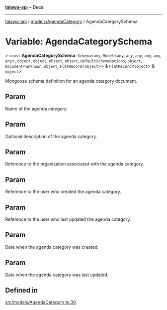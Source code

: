[**talawa-api**](../../../README.md) • **Docs**

***

[talawa-api](../../../modules.md) / [models/AgendaCategory](../README.md) / AgendaCategorySchema

# Variable: AgendaCategorySchema

\> `const` **AgendaCategorySchema**: `Schema`\<`any`, `Model`\<`any`, `any`, `any`, `any`, `any`, `any`\>, `object`, `object`, `object`, `object`, `DefaultSchemaOptions`, `object`, `Document`\<`unknown`, `object`, `FlatRecord`\<`object`\>\> & `FlatRecord`\<`object`\> & `object`\>

Mongoose schema definition for an agenda category document.

## Param

Name of the agenda category.

## Param

Optional description of the agenda category.

## Param

Reference to the organization associated with the agenda category.

## Param

Reference to the user who created the agenda category.

## Param

Reference to the user who last updated the agenda category.

## Param

Date when the agenda category was created.

## Param

Date when the agenda category was last updated.

## Defined in

[src/models/AgendaCategory.ts:30](https://github.com/PalisadoesFoundation/talawa-api/blob/67d017fd9312183a6b2bae1b160bc814f56ab5c2/src/models/AgendaCategory.ts#L30)

